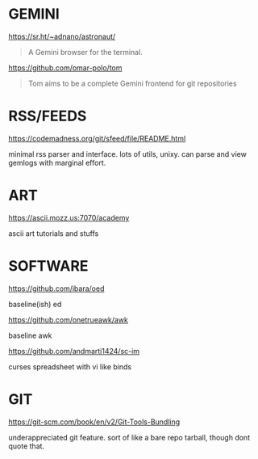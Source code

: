 # GEMINI

<https://sr.ht/~adnano/astronaut/>

> A Gemini browser for the terminal.

<https://github.com/omar-polo/tom>

> Tom aims to be a complete Gemini frontend for git repositories

# RSS/FEEDS

<https://codemadness.org/git/sfeed/file/README.html>

minimal rss parser and interface. lots of utils, unixy. can parse and
view gemlogs with marginal effort.

# ART

<https://ascii.mozz.us:7070/academy>

ascii art tutorials and stuffs

# SOFTWARE

<https://github.com/ibara/oed>

baseline(ish) ed

<https://github.com/onetrueawk/awk>

baseline awk

<https://github.com/andmarti1424/sc-im>

curses spreadsheet with vi like binds

# GIT

<https://git-scm.com/book/en/v2/Git-Tools-Bundling>

underappreciated git feature. sort of like a bare repo tarball, though
dont quote that.
